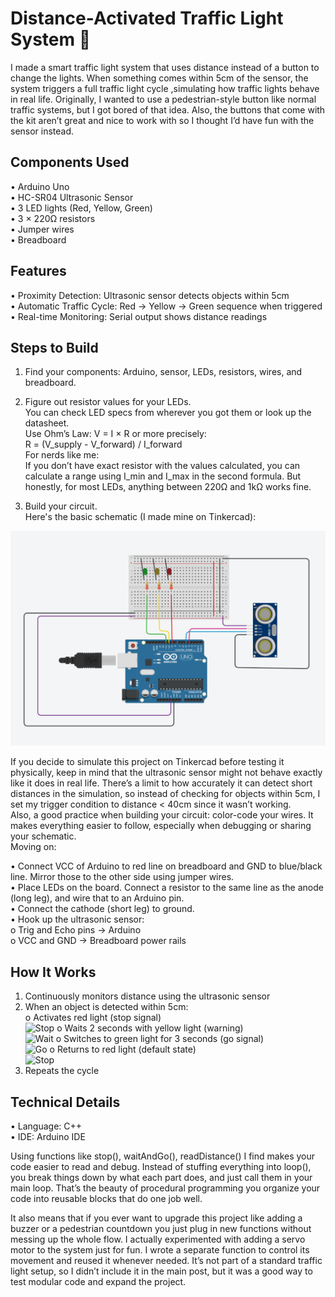 # Distance-Activated Traffic Light System 🚦

I made a smart traffic light system that uses distance instead of a button to change the lights. When something comes within 5cm of the sensor, the system triggers a full traffic light cycle ,simulating how traffic lights behave in real life.
Originally, I wanted to use a pedestrian-style button like normal traffic systems, but I got bored of that idea. Also, the buttons that come with the kit aren’t great and nice to work with so I thought I’d  have fun with the sensor instead.

## Components Used
• Arduino Uno  
• HC-SR04 Ultrasonic Sensor  
• 3 LED lights (Red, Yellow, Green)  
• 3 × 220Ω resistors  
• Jumper wires  
• Breadboard  

## Features
• Proximity Detection: Ultrasonic sensor detects objects within 5cm  
• Automatic Traffic Cycle: Red → Yellow → Green sequence when triggered  
• Real-time Monitoring: Serial output shows distance readings   

## Steps to Build
1.	Find your components: Arduino, sensor, LEDs, resistors, wires, and breadboard.  
2.	Figure out resistor values for your LEDs.  
You can check LED specs from wherever you got them or look up the datasheet.  
Use Ohm’s Law: V = I × R or more precisely:  
R = (V_supply - V_forward) / I_forward  
For nerds like me:  
If you don’t have exact resistor with the values calculated, you can calculate a range using I_min and I_max in the second formula. But honestly, for most LEDs, anything between 220Ω and 1kΩ works fine.  

3.	Build your circuit.  
Here's the basic schematic (I made mine on Tinkercad):  

![Schematic](./images/schematic.png)

If you decide to simulate this project on Tinkercad before testing it physically, keep in mind that the ultrasonic sensor might not behave exactly like it does in real life. There’s a limit to how accurately it can detect short distances in the simulation, so instead of checking for objects within 5cm, I set my trigger condition to distance < 40cm since it wasn’t working.  
Also, a good practice when building your circuit: color-code your wires. It makes everything easier to follow, especially when debugging or sharing your schematic.  
Moving on:  

•	Connect VCC of Arduino to red line on breadboard and GND to blue/black line. Mirror those to the other side using jumper wires.  
•	Place LEDs on the board. Connect a resistor to the same line as the anode (long leg), and wire that to an Arduino pin.  
•	Connect the cathode (short leg) to ground.  
•	Hook up the ultrasonic sensor:   
o	Trig and Echo pins → Arduino  
o	VCC and GND → Breadboard power rails  

## How It Works
1.	Continuously monitors distance using the ultrasonic sensor  
2.	When an object is detected within 5cm:   
o	Activates red light (stop signal)  
![Stop](./images/red.png)
o	Waits 2 seconds with yellow light (warning)  
![Wait](./images/yellow.png)
o	Switches to green light for 3 seconds (go signal)  
![Go](./images/green.png)
o	Returns to red light (default state)  
![Stop](./images/red.png)
3.	Repeats the cycle  

## Technical Details
• Language: C++  
• IDE: Arduino IDE  

Using functions like stop(), waitAndGo(),  readDistance()  I find makes your code easier to read and debug. Instead of stuffing everything into loop(), you break things down by what each part does, and just call them in your main loop. That’s the beauty of procedural programming  you organize your code into reusable blocks that do one job well.  

It also means that if you ever want to upgrade this project like adding a buzzer or a pedestrian countdown you  just plug in new functions without messing up the whole flow. I actually experimented with adding a servo motor to the system just for fun. I wrote a separate function to control its movement and reused it whenever needed. It’s not part of a standard traffic light setup, so I didn’t include it in the main post, but it was a good way to test modular code and expand the project.  
